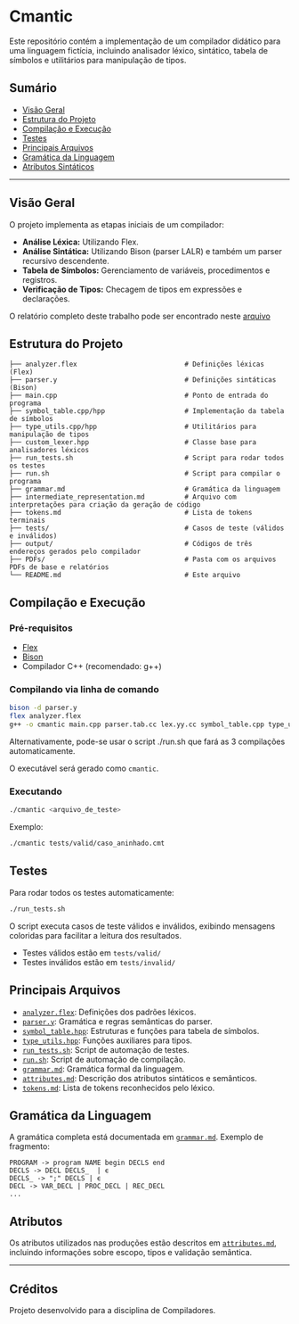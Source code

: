 
# Cmantic

Este repositório contém a implementação de um compilador didático para uma linguagem fictícia, incluindo analisador léxico, sintático, tabela de símbolos e utilitários para manipulação de tipos.

## Sumário

- [Visão Geral](#visão-geral)
- [Estrutura do Projeto](#estrutura-do-projeto)
- [Compilação e Execução](#compilação-e-execução)
- [Testes](#testes)
- [Principais Arquivos](#principais-arquivos)
- [Gramática da Linguagem](#gramática-da-linguagem)
- [Atributos Sintáticos](#atributos-sintáticos)

---

## Visão Geral

O projeto implementa as etapas iniciais de um compilador:

- **Análise Léxica:** Utilizando Flex.
- **Análise Sintática:** Utilizando Bison (parser LALR) e também um parser recursivo descendente.
- **Tabela de Símbolos:** Gerenciamento de variáveis, procedimentos e registros.
- **Verificação de Tipos:** Checagem de tipos em expressões e declarações.

O relatório completo deste trabalho pode ser encontrado neste [arquivo](PDFs/Relatório%20de%20Compiladores%20Unidade%202.pdf)

## Estrutura do Projeto

```
├── analyzer.flex                           # Definições léxicas (Flex)
├── parser.y                                # Definições sintáticas (Bison)
├── main.cpp                                # Ponto de entrada do programa
├── symbol_table.cpp/hpp                    # Implementação da tabela de símbolos
├── type_utils.cpp/hpp                      # Utilitários para manipulação de tipos
├── custom_lexer.hpp                        # Classe base para analisadores léxicos
├── run_tests.sh                            # Script para rodar todos os testes
├── run.sh                                  # Script para compilar o programa
├── grammar.md                              # Gramática da linguagem
├── intermediate_representation.md          # Arquivo com interpretações para criação da geração de código
├── tokens.md                               # Lista de tokens terminais
├── tests/                                  # Casos de teste (válidos e inválidos)
├── output/                                 # Códigos de três endereços gerados pelo compilador
├── PDFs/                                   # Pasta com os arquivos PDFs de base e relatórios
└── README.md                               # Este arquivo
```

## Compilação e Execução

### Pré-requisitos

- [Flex](https://github.com/westes/flex)
- [Bison](https://www.gnu.org/software/bison/)
- Compilador C++ (recomendado: g++)

### Compilando via linha de comando

```sh
bison -d parser.y 
flex analyzer.flex
g++ -o cmantic main.cpp parser.tab.cc lex.yy.cc symbol_table.cpp type_utils.cpp code_generator.cpp -lfl
```

Alternativamente, pode-se usar o script ./run.sh que fará as 3 compilações automaticamente.

O executável será gerado como `cmantic`.

### Executando

```sh
./cmantic <arquivo_de_teste>
```

Exemplo:

```sh
./cmantic tests/valid/caso_aninhado.cmt
```

## Testes

Para rodar todos os testes automaticamente:

```sh
./run_tests.sh
```

O script executa casos de teste válidos e inválidos, exibindo mensagens coloridas para facilitar a leitura dos resultados.

- Testes válidos estão em `tests/valid/`
- Testes inválidos estão em `tests/invalid/`

## Principais Arquivos

- [`analyzer.flex`](analyzer.flex): Definições dos padrões léxicos.
- [`parser.y`](parser.y): Gramática e regras semânticas do parser.
- [`symbol_table.hpp`](symbol_table.hpp): Estruturas e funções para tabela de símbolos.
- [`type_utils.hpp`](type_utils.hpp): Funções auxiliares para tipos.
- [`run_tests.sh`](run_tests.sh): Script de automação de testes.
- [`run.sh`](run.sh): Script de automação de compilação.
- [`grammar.md`](grammar.md): Gramática formal da linguagem.
- [`attributes.md`](attributes.md): Descrição dos atributos sintáticos e semânticos.
- [`tokens.md`](tokens.md): Lista de tokens reconhecidos pelo léxico.

## Gramática da Linguagem

A gramática completa está documentada em [`grammar.md`](grammar.md). Exemplo de fragmento:

```
PROGRAM -> program NAME begin DECLS end
DECLS -> DECL DECLS_  | ϵ
DECLS_ -> ";" DECLS | ϵ
DECL -> VAR_DECL | PROC_DECL | REC_DECL
...
```

## Atributos

Os atributos utilizados nas produções estão descritos em [`attributes.md`](attributes.md), incluindo informações sobre escopo, tipos e validação semântica.

---

## Créditos

Projeto desenvolvido para a disciplina de Compiladores.
